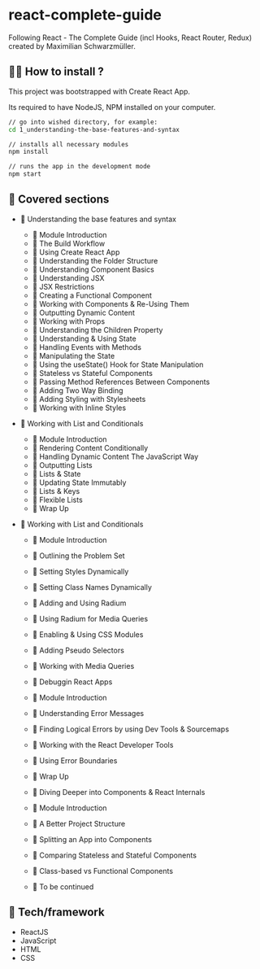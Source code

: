 # react-complete-guide

Following React - The Complete Guide (incl Hooks, React Router, Redux) created by Maximilian Schwarzmüller.

## :man_technologist: How to install ?

This project was bootstrapped with Create React App.

Its required to have NodeJS, NPM installed on your computer.
```sh
// go into wished directory, for example:
cd 1_understanding-the-base-features-and-syntax
```
```sh
// installs all necessary modules
npm install
```
```sh
// runs the app in the development mode
npm start
```

## 📌 Covered sections

* 📂 Understanding the base features and syntax
  * 📄 Module Introduction
  * 📄 The Build Workflow
  * 📄 Using Create React App
  * 📄 Understanding the Folder Structure
  * 📄 Understanding Component Basics
  * 📄 Understanding JSX
  * 📄 JSX Restrictions
  * 📄 Creating a Functional Component
  * 📄 Working with Components & Re-Using Them
  * 📄 Outputting Dynamic Content
  * 📄 Working with Props
  * 📄 Understanding the Children Property
  * 📄 Understanding & Using State
  * 📄 Handling Events with Methods
  * 📄 Manipulating the State
  * 📄 Using the useState() Hook for State Manipulation
  * 📄 Stateless vs Stateful Components
  * 📄 Passing Method References Between Components
  * 📄 Adding Two Way Binding
  * 📄 Adding Styling with Stylesheets
  * 📄 Working with Inline Styles

* 📂 Working with List and Conditionals
  * 📄 Module Introduction
  * 📄 Rendering Content Conditionally
  * 📄 Handling Dynamic Content The JavaScript Way
  * 📄 Outputting Lists
  * 📄 Lists & State
  * 📄 Updating State Immutably
  * 📄 Lists & Keys
  * 📄 Flexible Lists
  * 📄 Wrap Up

* 📂 Working with List and Conditionals
  * 📄 Module Introduction
  * 📄 Outlining the Problem Set
  * 📄 Setting Styles Dynamically
  * 📄 Setting Class Names Dynamically
  * 📄 Adding and Using Radium
  * 📄 Using Radium for Media Queries
  * 📄 Enabling & Using CSS Modules
  * 📄 Adding Pseudo Selectors
  * 📄 Working with Media Queries

  * 📂 Debuggin React Apps
  * 📄 Module Introduction
  * 📄 Understanding Error Messages
  * 📄 Finding Logical Errors by using Dev Tools & Sourcemaps
  * 📄 Working with the React Developer Tools
  * 📄 Using Error Boundaries
  * 📄 Wrap Up
   
  * 📂 Diving Deeper into Components & React Internals
  * 📄 Module Introduction
  * 📄 A Better Project Structure
  * 📄 Splitting an App into Components
  * 📄 Comparing Stateless and Stateful Components
  * 📄 Class-based vs Functional Components
  * 📄 To be continued

## 🚀 Tech/framework 

* ReactJS
* JavaScript
* HTML
* CSS
